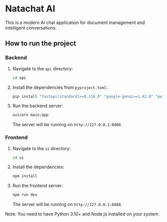 # Natachat AI

This is a modern AI chat application for document management and intelligent conversations.

## How to run the project

### Backend

1.  Navigate to the `api` directory:
    ```bash
    cd api
    ```
2.  Install the dependencies from `pyproject.toml`:
    ```bash
    pip install "fastapi[standard]>=0.118.0" "google-genai>=1.42.0" "pwdlib[argon2]>=0.2.1" "pyjwt>=2.10.1" "requests>=2.32.5" "sqlmodel>=0.0.25" "websockets>=15.0.1"
    ```
3.  Run the backend server:
    ```bash
    uvicorn main:app
    ```
    The server will be running on `http://127.0.0.1:8000`.

### Frontend

1.  Navigate to the `ui` directory:
    ```bash
    cd ui
    ```
2.  Install the dependencies:
    ```bash
    npm install
    ```
3.  Run the frontend server:
    ```bash
    npm run dev
    ```
    The server will be running on `http://127.0.0.1:8080`.

Note: You need to have Python 3.10+ and Node.js installed on your system.
